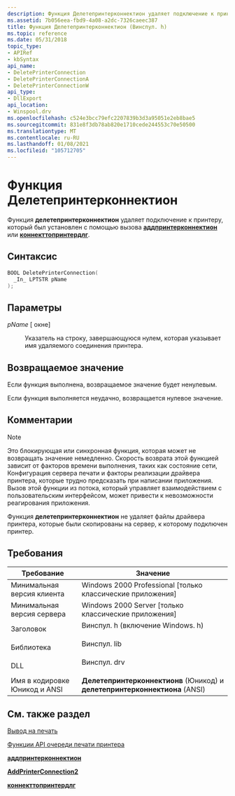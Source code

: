 ```yaml
---
description: Функция Делетепринтерконнектион удаляет подключение к принтеру, который был установлен с помощью вызова Аддпринтерконнектион или Коннекттопринтердлг.
ms.assetid: 7b056eea-fbd9-4a08-a2dc-7326caeec387
title: Функция Делетепринтерконнектион (Винспул. h)
ms.topic: reference
ms.date: 05/31/2018
topic_type:
- APIRef
- kbSyntax
api_name:
- DeletePrinterConnection
- DeletePrinterConnectionA
- DeletePrinterConnectionW
api_type:
- DllExport
api_location:
- Winspool.drv
ms.openlocfilehash: c524e3bcc79efc2207839b3d3a95051e2eb8bae5
ms.sourcegitcommit: 831e8f3db78ab820e1710cede244553c70e50500
ms.translationtype: MT
ms.contentlocale: ru-RU
ms.lasthandoff: 01/08/2021
ms.locfileid: "105712705"
---
```

# <a name="deleteprinterconnection-function"></a>Функция Делетепринтерконнектион

Функция **делетепринтерконнектион** удаляет подключение к принтеру, который был установлен с помощью вызова [**аддпринтерконнектион**](addprinterconnection.md) или [**коннекттопринтердлг**](connecttoprinterdlg.md).

## <a name="syntax"></a>Синтаксис


```C++
BOOL DeletePrinterConnection(
  _In_ LPTSTR pName
);
```



## <a name="parameters"></a>Параметры

<dl> <dt>

*pName* \[ окне\]
</dt> <dd>

Указатель на строку, завершающуюся нулем, которая указывает имя удаляемого соединения принтера.

</dd> </dl>

## <a name="return-value"></a>Возвращаемое значение

Если функция выполнена, возвращаемое значение будет ненулевым.

Если функция выполняется неудачно, возвращается нулевое значение.

## <a name="remarks"></a>Комментарии

> [!Note]  
> Это блокирующая или синхронная функция, которая может не возвращать значение немедленно. Скорость возврата этой функцией зависит от факторов времени выполнения, таких как состояние сети, Конфигурация сервера печати и факторы реализации драйвера принтера, которые трудно предсказать при написании приложения. Вызов этой функции из потока, который управляет взаимодействием с пользовательским интерфейсом, может привести к невозможности реагирования приложения.

 

Функция **делетепринтерконнектион** не удаляет файлы драйвера принтера, которые были скопированы на сервер, к которому подключен принтер.

## <a name="requirements"></a>Требования



| Требование | Значение |
|-------------------------------------|-----------------------------------------------------------------------------------------------------------|
| Минимальная версия клиента<br/> | Windows 2000 Professional \[только классические приложения\]<br/>                                                |
| Минимальная версия сервера<br/> | Windows 2000 Server \[только классические приложения\]<br/>                                                      |
| Заголовок<br/>                   | <dl> <dt>Винспул. h (включение Windows. h)</dt> </dl> |
| Библиотека<br/>                  | <dl> <dt>Винспул. lib</dt> </dl>                   |
| DLL<br/>                      | <dl> <dt>Винспул. drv</dt> </dl>                   |
| Имя в кодировке Юникод и ANSI<br/>   | **Делетепринтерконнектионв** (Юникод) и **делетепринтерконнектиона** (ANSI)<br/>                 |



## <a name="see-also"></a>См. также раздел

<dl> <dt>

[Вывод на печать](printdocs-printing.md)
</dt> <dt>

[Функции API очереди печати принтера](printing-and-print-spooler-functions.md)
</dt> <dt>

[**аддпринтерконнектион**](addprinterconnection.md)
</dt> <dt>

[**AddPrinterConnection2**](addprinterconnection2.md)
</dt> <dt>

[**коннекттопринтердлг**](connecttoprinterdlg.md)
</dt> </dl>

 

 





